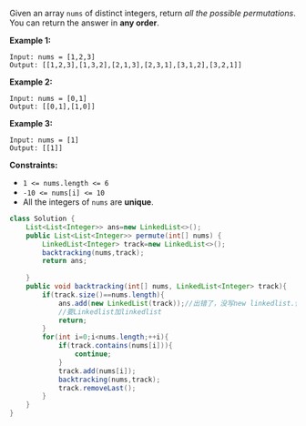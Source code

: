 Given an array `nums` of distinct integers, return *all the possible permutations*. You can return the answer in **any order**.

 

**Example 1:**

```
Input: nums = [1,2,3]
Output: [[1,2,3],[1,3,2],[2,1,3],[2,3,1],[3,1,2],[3,2,1]]
```

**Example 2:**

```
Input: nums = [0,1]
Output: [[0,1],[1,0]]
```

**Example 3:**

```
Input: nums = [1]
Output: [[1]]
```

 

**Constraints:**

- `1 <= nums.length <= 6`
- `-10 <= nums[i] <= 10`
- All the integers of `nums` are **unique**.

```java
class Solution {
    List<List<Integer>> ans=new LinkedList<>();
    public List<List<Integer>> permute(int[] nums) {
        LinkedList<Integer> track=new LinkedList<>();
        backtracking(nums,track);
        return ans;
        
    }
    public void backtracking(int[] nums, LinkedList<Integer> track){
        if(track.size()==nums.length){
            ans.add(new LinkedList(track));//出错了，没写new linkedlist.懂了，
            //要Linkedlist加linkedlist
            return;
        }
        for(int i=0;i<nums.length;++i){
            if(track.contains(nums[i])){
                continue;
            }
            track.add(nums[i]);
            backtracking(nums,track);
            track.removeLast();
        }
    }
}
```

